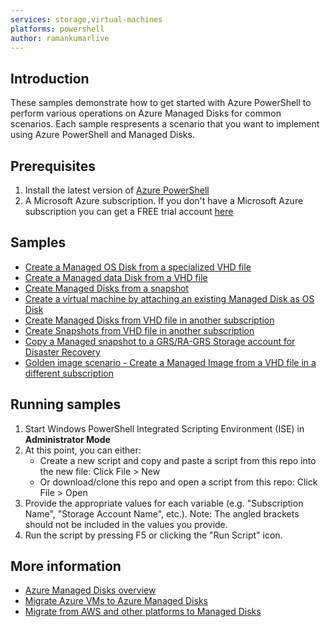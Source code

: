 ```yaml
---
services: storage,virtual-machines 
platforms: powershell
author: ramankumarlive
---
```


## Introduction 
These samples demonstrate how to get started with Azure PowerShell to perform various operations on Azure Managed Disks for common scenarios. Each sample respresents a scenario that you want to implement using Azure PowerShell and Managed Disks. 

## Prerequisites
1. Install the latest version of [Azure PowerShell](http://go.microsoft.com/?linkid=9811175&clcid=0x409)
2. A Microsoft Azure subscription. If you don't have a Microsoft Azure subscription you can get a FREE trial account [here](http://go.microsoft.com/fwlink/?LinkId=330212)

## Samples 

+ [Create a Managed OS Disk from a specialized VHD file](https://github.com/Azure-Samples/managed-disks-powershell-getting-started/blob/master/CreateManagedDiskFromVHD.ps1)
+ [Create a Managed data Disk from a VHD file](https://github.com/Azure-Samples/managed-disks-powershell-getting-started/blob/master/CreateManagedDiskFromVHD.ps1)
+ [Create Managed Disks from a snapshot](https://github.com/Azure-Samples/managed-disks-powershell-getting-started/blob/master/CreateManagedDiskFromSnapshots.ps1)
+ [Create a virtual machine by attaching an existing Managed Disk as OS Disk](https://github.com/Azure-Samples/managed-disks-powershell-getting-started/blob/master/CreateVmFromManagedOsDisk.ps1)
+ [Create Managed Disks from VHD file in another subscription](https://github.com/Azure-Samples/managed-disks-powershell-getting-started/blob/master/CreateManagedDisksFromVHDInAnotherSubscription.ps1)
+ [Create Snapshots from VHD file in another subscription](https://github.com/Azure-Samples/managed-disks-powershell-getting-started/blob/master/CreateSnapshotsFromVHDInAnotherSubscription.ps1)
+ [Copy a Managed snapshot to a GRS/RA-GRS Storage account for Disaster Recovery](https://github.com/Azure-Samples/managed-disks-powershell-getting-started/blob/master/CopySnapshotToStorageAccount.ps1)
+ [Golden image scenario - Create a Managed Image from a VHD file in a different subscription](https://github.com/Azure-Samples/managed-disks-powershell-getting-started/blob/master/CreateImageFromVHDInDifferentSubscription.ps1)


## Running samples

1. Start Windows PowerShell Integrated Scripting Environment (ISE) in **Administrator Mode**
2. At this point, you can either:
    - Create a new script and copy and paste a script from this repo into the new file: Click File > New
    - Or download/clone this repo and open a script from this repo: Click File > Open
3. Provide the appropriate values for each variable (e.g. "Subscription Name", "Storage Account Name", etc.). Note: The angled brackets should not be included in the values you provide.
4. Run the script by pressing F5 or clicking the "Run Script" icon.

## More information
- [Azure Managed Disks overview](https://docs.microsoft.com/en-us/azure/storage/storage-managed-disks-overview)
- [Migrate Azure VMs to Azure Managed Disks](https://docs.microsoft.com/en-us/azure/virtual-machines/virtual-machines-windows-migrate-to-managed-disks)
- [Migrate from AWS and other platforms to Managed Disks](https://docs.microsoft.com/en-us/azure/virtual-machines/virtual-machines-windows-on-prem-to-azure)

